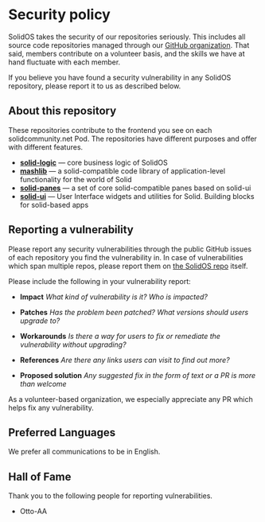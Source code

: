 # Security policy

SolidOS takes the security of our repositories seriously. This includes all source code repositories managed through our [GitHub organization](https://github.com/solidos). That said, members contribute on a volunteer basis, and the skills we have at hand fluctuate with each member.

If you believe you have found a security vulnerability in any SolidOS repository, please report it to us as described below.

## About this repository

These repositories contribute to the frontend you see on each solidcommunity.net Pod. The repositories have different purposes and offer with different features.

- [**solid-logic**](https://github.com/solidos/solid-logic) — core business logic of SolidOS
- [**mashlib**](https://github.com/solidos/mashlib/) — a solid-compatible code library of application-level functionality for the world of Solid
- [**solid-panes**](https://github.com/solidos/solid-panes) — a set of core solid-compatible panes based on solid-ui
- [**solid-ui**](https://github.com/solidos/solid-ui) — User Interface widgets and utilities for Solid. Building blocks for solid-based apps

## Reporting a vulnerability

Please report any security vulnerabilities through the public GitHub issues of each repository you find the vulnerability in. In case of vulnerabilities which span multiple repos, please report them on [the SolidOS repo](https://github.com/SolidOS/solidos/issues/new) itself.

Please include the following in your vulnerability report:

* **Impact**
_What kind of vulnerability is it? Who is impacted?_

* **Patches**
_Has the problem been patched? What versions should users upgrade to?_

* **Workarounds**
_Is there a way for users to fix or remediate the vulnerability without upgrading?_

* **References**
_Are there any links users can visit to find out more?_

* **Proposed solution**
_Any suggested fix in the form of text or a PR is more than welcome_

As a volunteer-based organization, we especially appreciate any PR which helps fix any vulnerability.

## Preferred Languages

We prefer all communications to be in English.

## Hall of Fame

Thank you to the following people for reporting vulnerabilities.

  * Otto-AA
